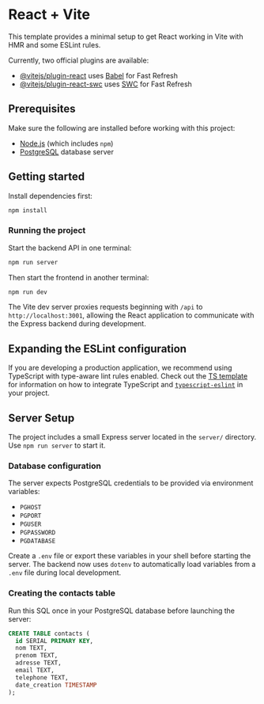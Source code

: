 # React + Vite

This template provides a minimal setup to get React working in Vite with HMR and some ESLint rules.

Currently, two official plugins are available:

- [@vitejs/plugin-react](https://github.com/vitejs/vite-plugin-react/blob/main/packages/plugin-react) uses [Babel](https://babeljs.io/) for Fast Refresh
- [@vitejs/plugin-react-swc](https://github.com/vitejs/vite-plugin-react/blob/main/packages/plugin-react-swc) uses [SWC](https://swc.rs/) for Fast Refresh

## Prerequisites

Make sure the following are installed before working with this project:

- [Node.js](https://nodejs.org/) (which includes `npm`)
- [PostgreSQL](https://www.postgresql.org/) database server

## Getting started

Install dependencies first:

```bash
npm install
```

### Running the project

Start the backend API in one terminal:

```bash
npm run server
```

Then start the frontend in another terminal:

```bash
npm run dev
```

The Vite dev server proxies requests beginning with `/api` to
`http://localhost:3001`, allowing the React application to communicate with
the Express backend during development.

## Expanding the ESLint configuration

If you are developing a production application, we recommend using TypeScript with type-aware lint rules enabled. Check out the [TS template](https://github.com/vitejs/vite/tree/main/packages/create-vite/template-react-ts) for information on how to integrate TypeScript and [`typescript-eslint`](https://typescript-eslint.io) in your project.

## Server Setup

The project includes a small Express server located in the `server/` directory. Use `npm run server` to start it.

### Database configuration

The server expects PostgreSQL credentials to be provided via environment variables:

- `PGHOST`
- `PGPORT`
- `PGUSER`
- `PGPASSWORD`
- `PGDATABASE`

Create a `.env` file or export these variables in your shell before starting the server.
The backend now uses `dotenv` to automatically load variables from a `.env` file during local development.

### Creating the contacts table

Run this SQL once in your PostgreSQL database before launching the server:

```sql
CREATE TABLE contacts (
  id SERIAL PRIMARY KEY,
  nom TEXT,
  prenom TEXT,
  adresse TEXT,
  email TEXT,
  telephone TEXT,
  date_creation TIMESTAMP
);
```


